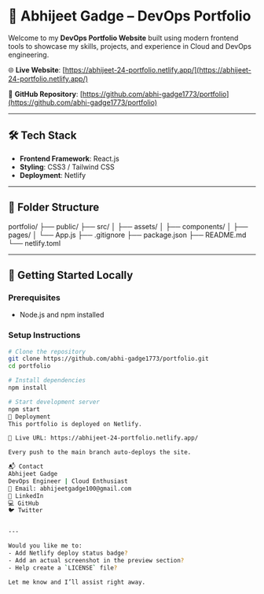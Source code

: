 # 🚀 Abhijeet Gadge – DevOps Portfolio

Welcome to my **DevOps Portfolio Website** built using modern frontend tools to showcase my skills, projects, and experience in Cloud and DevOps engineering.

🌐 **Live Website**: [https://abhijeet-24-portfolio.netlify.app/](https://abhijeet-24-portfolio.netlify.app/)

📂 **GitHub Repository**: [https://github.com/abhi-gadge1773/portfolio](https://github.com/abhi-gadge1773/portfolio)

---

## 🛠 Tech Stack

- **Frontend Framework**: React.js
- **Styling**: CSS3 / Tailwind CSS
- **Deployment**: Netlify

---

## 📁 Folder Structure
portfolio/
├── public/
├── src/
│ ├── assets/
│ ├── components/
│ ├── pages/
│ └── App.js
├── .gitignore
├── package.json
├── README.md
└── netlify.toml


---

## 🚀 Getting Started Locally

### Prerequisites

- Node.js and npm installed

### Setup Instructions

```bash
# Clone the repository
git clone https://github.com/abhi-gadge1773/portfolio.git
cd portfolio

# Install dependencies
npm install

# Start development server
npm start
🚢 Deployment
This portfolio is deployed on Netlify.

🔗 Live URL: https://abhijeet-24-portfolio.netlify.app/

Every push to the main branch auto-deploys the site.

📬 Contact
Abhijeet Gadge
DevOps Engineer | Cloud Enthusiast
📧 Email: abhijeetgadge100@gmail.com
🔗 LinkedIn
💻 GitHub
🐦 Twitter


---

Would you like me to:
- Add Netlify deploy status badge?
- Add an actual screenshot in the preview section?
- Help create a `LICENSE` file?

Let me know and I’ll assist right away.





